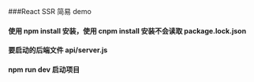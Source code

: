 ###React SSR 简易 demo

#### 使用 npm install 安装，使用 cnpm install 安装不会读取 package.lock.json
#### 要启动的后端文件 api/server.js
#### npm run dev 启动项目